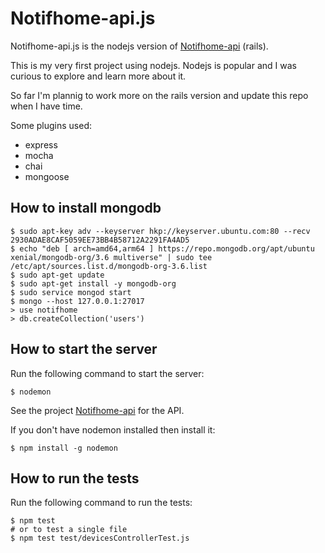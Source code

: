 # Notifhome-api.js

Notifhome-api.js is the nodejs version of [Notifhome-api](https://github.com/aklein-dex/notifhome-api) (rails).

This is my very first project using nodejs. Nodejs is popular and I was curious to explore and learn more about it.

So far I'm plannig to work more on the rails version and update this repo when I have time.

Some plugins used:

* express
* mocha
* chai
* mongoose


## How to install mongodb

````
$ sudo apt-key adv --keyserver hkp://keyserver.ubuntu.com:80 --recv 2930ADAE8CAF5059EE73BB4B58712A2291FA4AD5
$ echo "deb [ arch=amd64,arm64 ] https://repo.mongodb.org/apt/ubuntu xenial/mongodb-org/3.6 multiverse" | sudo tee /etc/apt/sources.list.d/mongodb-org-3.6.list
$ sudo apt-get update
$ sudo apt-get install -y mongodb-org
$ sudo service mongod start
$ mongo --host 127.0.0.1:27017
> use notifhome
> db.createCollection('users')
````

## How to start the server

Run the following command to start the server:
````
$ nodemon
````

See the project [Notifhome-api](https://github.com/aklein-dex/notifhome-api) for the API.

If you don't have nodemon installed then install it:
````
$ npm install -g nodemon
````

## How to run the tests

Run the following command to run the tests:
````
$ npm test
# or to test a single file
$ npm test test/devicesControllerTest.js
````
